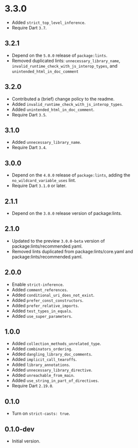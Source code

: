 # 3.3.0

- Added `strict_top_level_inference`.
- Require Dart `3.7`.

## 3.2.1

- Depend on the `5.0.0` release of `package:lints`.
- Removed duplicated lints: `unnecessary_library_name`,
  `invalid_runtime_check_with_js_interop_types`, and
  `unintended_html_in_doc_comment`

## 3.2.0

- Contributed a (brief) change policy to the readme.
- Added `invalid_runtime_check_with_js_interop_types`.
- Added `unintended_html_in_doc_comment`.
- Require Dart `3.5`.

## 3.1.0

- Added `unnecessary_library_name`.
- Require Dart `3.4`.

## 3.0.0

- Depend on the `4.0.0` release of `package:lints`, adding the
  `no_wildcard_variable_uses` lint.
- Require Dart `3.1.0` or later.

## 2.1.1

- Depend on the `3.0.0` release version of package:lints.

## 2.1.0

- Updated to the preview `3.0.0-beta` version of package:lints/recommended.yaml.
- Removed lints duplicated from package:lints/core.yaml and
  package:lints/recommended.yaml.

## 2.0.0

- Enable `strict-inference`.
- Added `comment_references`.
- Added `conditional_uri_does_not_exist`.
- Added `prefer_const_constructors`.
- Added `prefer_relative_imports`.
- Added `test_types_in_equals`.
- Added `use_super_parameters`.

## 1.0.0

- Added `collection_methods_unrelated_type`.
- Added `combinators_ordering`.
- Added `dangling_library_doc_comments`.
- Added `implicit_call_tearoffs`.
- Added `library_annotations`.
- Added `unnecessary_library_directive`.
- Added `unreachable_from_main`.
- Added `use_string_in_part_of_directives`.
- Require Dart `2.19.0`.

## 0.1.0

- Turn on `strict-casts: true`.

## 0.1.0-dev

- Initial version.
